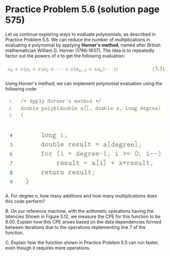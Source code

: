 # Practice Problem 5.6 (solution page 575)
Let us continue exploring ways to evaluate polynomials, as described in Practice Problem 5.5. We can reduce the number of multiplications in evaluating a polynomial by applying **Horner's method**, named after British mathematician William G.
Horner (1786-1837). The idea is to repeatedly factor out the powers of $x$ to get the following evaluation:

![](./images/5.6.png)

Using Horner's method, we can implement polynomial evaluation using the following code:

![](./images/5.6_2.png)

![](./images/5.6_3.png)

A. For degree $n$, how many additions and how many multiplications does this code perform?

B. On our reference machine, with the arithmetic operations having the latencies Shown in Figure 5.12, we measure the CPE for this function to be 8.00. Explain how this CPE arises based on the data dependencies formed between iterations due to the operations implementing line 7 of the function.

C. Explain how the function shown in Practice Problem 5.5 can run faster, even though it requires more operations.